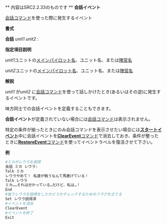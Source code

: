 ** 内容はSRC2.2.33のものです **
**会話イベント**

[会話コマンド](会話.md)を使った際に発生するイベント

**書式**

**会話** *unit1* *unit2* :

**指定項目説明**

*unit1*ユニットの[メインパイロット名](メインパイロット名.md)、ユニット名、または[陣営名](陣営名.md)

*unit2*ユニットの[メインパイロット名](メインパイロット名.md)、ユニット名、または[陣営名](陣営名.md)

**解説**

*unit1* が*unit2* に[会話コマンド](会話.md)を使って話しかけたとき(あるいはその逆)に発生するイベントです。

味方同士での会話イベントを定義することもできます。

**会話イベント**が定義されていない場合には[会話コマンド](会話.md)は表示されません。

特定の条件が揃ったときにのみ会話コマンドを表示させたい場合には[**スタートイベント**](スタートイベント.md)中に会話イベントを[**ClearEvent**コマンド](ClearEventコマンド.md)で消去しておき、条件が整ったときに[**RestoreEvent**コマンド](RestoreEventコマンド.md)を使ってイベントラベルを復活させて下さい。

**例**
```sh
#ミカがレウラを説得
会話 ミカ レウラ:
Talk ミカ
レウラやめて！ 私達が戦うなんて馬鹿げている！
Talk レウラ
ミカ……それは分かっている…だけど、私は…！
End
#後でレウラを説得をしたかどうかチェックするためのフラグを立てる
Set レウラ説得済
#イベントを消去
ClearEvent
#イベントを終了
Exit
```

